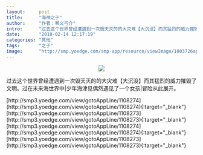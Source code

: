 ```yaml
---
layout:     post
title:      "海神之子"
author:     "作者：琴义弓介"
intro:      "过去这个世界曾经遭遇到一次毁天灭的的大灾难【大沉没】而其猛烈的威力摧毁了文明。过在未来海世界中|少年海津见偶然遇见了一个女孩|冒险从此展开。"
date:       "2018-02-14 12:17:19"
categories: "其他"
tags:       "之子"
image:      "http://smp.yoedge.com/smp-app/resource/viewImage/1003726appline.png"
---
```

<div style="text-align: center">
<p><img src="http://smp.yoedge.com/smp-app/resource/viewImage/1003726appline.png"/></p>
</div>
<p class="post-meta">
<span>过去这个世界曾经遭遇到一次毁天灭的的大灾难【大沉没】而其猛烈的威力摧毁了文明。过在未来海世界中|少年海津见偶然遇见了一个女孩|冒险从此展开。</span>
</p>
[http://smp3.yoedge.com/view/gotoAppLine/1108274](http://smp3.yoedge.com/view/gotoAppLine/1108274){:target="_blank"}
[http://smp3.yoedge.com/view/gotoAppLine/1108273](http://smp3.yoedge.com/view/gotoAppLine/1108273){:target="_blank"}
[http://smp3.yoedge.com/view/gotoAppLine/1108274](http://smp3.yoedge.com/view/gotoAppLine/1108274){:target="_blank"}
[http://smp3.yoedge.com/view/gotoAppLine/1108273](http://smp3.yoedge.com/view/gotoAppLine/1108273){:target="_blank"}


